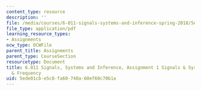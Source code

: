 ```yaml
---
content_type: resource
description: ''
file: /media/courses/6-011-signals-systems-and-inference-spring-2018/5ede01cbe5c8fa60740a60ef60c70b1a_MIT6_011S18ps1.pdf
file_type: application/pdf
learning_resource_types:
- Assignments
ocw_type: OCWFile
parent_title: Assignments
parent_type: CourseSection
resourcetype: Document
title: 6.011 Signals, Systems and Inference, Assignment 1 Signals & Systems in Time
  & Frequency
uid: 5ede01cb-e5c8-fa60-740a-60ef60c70b1a
---
```

